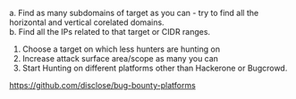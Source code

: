 
a. Find as many subdomains of target as you can - try to find all the horizontal and vertical corelated domains.<br>
b. Find all the IPs related to that target or CIDR ranges.


1. Choose a target on which less hunters are hunting on
2. Increase attack surface area/scope as many you can
3. Start Hunting on different platforms other than Hackerone or Bugcrowd.

https://github.com/disclose/bug-bounty-platforms

